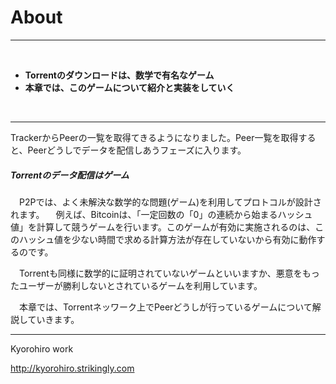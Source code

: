 # About
<hr>
<br>

* **Torrentのダウンロードは、数学で有名なゲーム**
* **本章では、このゲームについて紹介と実装をしていく**

<br>
<hr>

TrackerからPeerの一覧を取得てきるようになりました。Peer一覧を取得すると、Peerどうしでデータを配信しあうフェーズに入ります。

##### Torrentのデータ配信はゲーム

　P2Pでは、よく未解決な数学的な問題(ゲーム)を利用してプロトコルが設計されます。
　例えば、Bitcoinは、「一定回数の「0」の連続から始まるハッシュ値」を計算して競うゲームを行います。このゲームが有効に実施されるのは、このハッシュ値を少ない時間で求める計算方法が存在していないから有効に動作するのです。


　Torrentも同様に数学的に証明されていないゲームといいますか、悪意をもったユーザーが勝利しないとされているゲームを利用しています。


　本章では、Torrentネッワーク上でPeerどうしが行っているゲームについて解説していきます。





-------
Kyorohiro work

http://kyorohiro.strikingly.com


